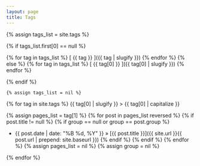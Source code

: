 ```yaml
---
layout: page
title: Tags
---
```


{% assign tags_list = site.tags %}

{% if tags_list.first[0] == null %}

{% for tag in tags_list %}
  [ {{ tag }} ]({{ tag | slugify }})
{% endfor %}
{% else %}
{% for tag in tags_list %}
  [ {{ tag[0] }} ]({{ tag[0] | slugify }})
{% endfor %}

{% endif %}
    
    {% assign tags_list = nil %}

{% for tag in site.tags  %}
  {{ tag[0] | slugify }} > {{ tag[0] | capitalize }}

{% assign pages_list = tag[1] %}
{% for post in pages_list reversed %}
{% if post.title != null %}
{% if group == null or group == post.group %}
  * {{ post.date | date: "%B %d, %Y" }} &raquo; [{{ post.title }}]({{ site.url }}{{ post.url | prepend: site.baseurl }})
{% endif %}
{% endif %}
{% endfor %}
{% assign pages_list = nil %}
{% assign group = nil %}

{% endfor %}